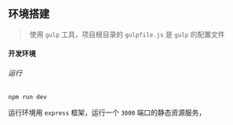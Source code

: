## 环境搭建

> ​	使用 `gulp` 工具，项目根目录的 `gulpfile.js` 是 `gulp` 的配置文件

#### 开发环境

###### 运行

```bash
npm run dev	
```

 运行环境用 `express` 框架，运行一个 `3000` 端口的静态资源服务，